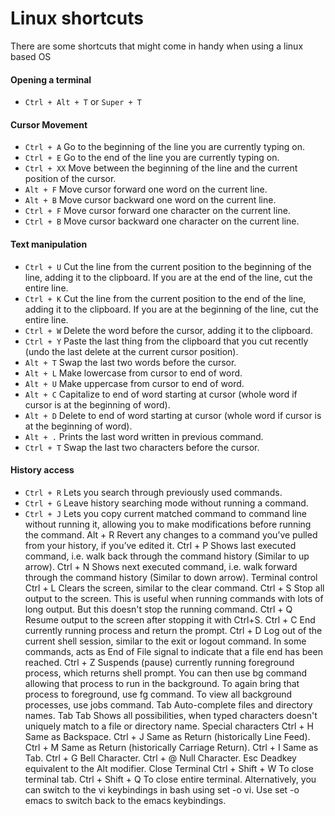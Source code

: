 # Linux shortcuts

There are some shortcuts that might come in handy when using a linux based OS

#### Opening a terminal

- `Ctrl + Alt + T` or `Super + T`

#### Cursor Movement

- `Ctrl + A` Go to the beginning of the line you are currently typing on.
- `Ctrl + E` Go to the end of the line you are currently typing on.
- `Ctrl + XX` Move between the beginning of the line and the current position of
  the cursor.
- `Alt + F` Move cursor forward one word on the current line.
- `Alt + B` Move cursor backward one word on the current line.
- `Ctrl + F` Move cursor forward one character on the current line.
- `Ctrl + B` Move cursor backward one character on the current line.

#### Text manipulation

- `Ctrl + U` Cut the line from the current position to the beginning of the
  line, adding it to the clipboard. If you are at the end of the line, cut the
  entire line.
- `Ctrl + K` Cut the line from the current position to the end of the line,
  adding it to the clipboard. If you are at the beginning of the line, cut the
  entire line.
- `Ctrl + W` Delete the word before the cursor, adding it to the clipboard.
- `Ctrl + Y` Paste the last thing from the clipboard that you cut recently (undo
  the last delete at the current cursor position).
- `Alt + T` Swap the last two words before the cursor.
- `Alt + L` Make lowercase from cursor to end of word.
- `Alt + U` Make uppercase from cursor to end of word.
- `Alt + C` Capitalize to end of word starting at cursor (whole word if cursor
  is at the beginning of word).
- `Alt + D` Delete to end of word starting at cursor (whole word if cursor is at
  the beginning of word).
- `Alt + .` Prints the last word written in previous command.
- `Ctrl + T` Swap the last two characters before the cursor.

#### History access

- `Ctrl + R` Lets you search through previously used commands.
- `Ctrl + G` Leave history searching mode without running a command.
- `Ctrl + J` Lets you copy current matched command to command line without
  running it, allowing you to make modifications before running the command.
  Alt + R Revert any changes to a command you’ve pulled from your history, if
  you’ve edited it. Ctrl + P Shows last executed command, i.e. walk back through
  the command history (Similar to up arrow). Ctrl + N Shows next executed
  command, i.e. walk forward through the command history (Similar to down
  arrow). Terminal control Ctrl + L Clears the screen, similar to the clear
  command. Ctrl + S Stop all output to the screen. This is useful when running
  commands with lots of long output. But this doesn't stop the running command.
  Ctrl + Q Resume output to the screen after stopping it with Ctrl+S. Ctrl + C
  End currently running process and return the prompt. Ctrl + D Log out of the
  current shell session, similar to the exit or logout command. In some
  commands, acts as End of File signal to indicate that a file end has been
  reached. Ctrl + Z Suspends (pause) currently running foreground process, which
  returns shell prompt. You can then use bg command allowing that process to run
  in the background. To again bring that process to foreground, use fg command.
  To view all background processes, use jobs command. Tab Auto-complete files
  and directory names. Tab Tab Shows all possibilities, when typed characters
  doesn't uniquely match to a file or directory name. Special characters Ctrl +
  H Same as Backspace. Ctrl + J Same as Return (historically Line Feed). Ctrl +
  M Same as Return (historically Carriage Return). Ctrl + I Same as Tab. Ctrl +
  G Bell Character. Ctrl + @ Null Character. Esc Deadkey equivalent to the Alt
  modifier. Close Terminal Ctrl + Shift + W To close terminal tab. Ctrl +
  Shift + Q To close entire terminal. Alternatively, you can switch to the vi
  keybindings in bash using set -o vi. Use set -o emacs to switch back to the
  emacs keybindings.

